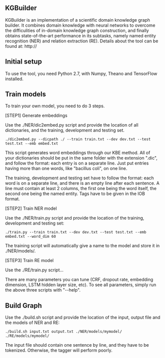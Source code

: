 ## KGBuilder
KGBuilder is an implementation of a scientific domain knowledge graph builder. It combines domain knowledge with neural networks to overcome the difficulities of in-domain knowledge graph construction, and finally obtains state-of-the-art performance in its subtasks, namely named entity recognition (NER) and relation extraction (RE). Details about the tool can be found at: http://

## Initial setup
To use the tool, you need Python 2.7, with Numpy, Theano and TensorFlow installed.

## Train models
To train your own model, you need to do 3 steps.

[STEP1] Generate embeddings 

Use the ./NER/dic2embed.py script and provide the location of all dictionaries, and the training, development and testing set.
```
./dic2embed.py --dicpath ./ --train train.txt --dev dev.txt --test test.txt --emb embed.txt
```
This script generates word embeddings through our KBE method. All of your dictionaries should be put in the same folder with the extension ".dic", and follow the format: each entry is on a separate line. Just put entries having more than one words, like "bacillus coli", on one line.

The training, development and testing set have to follow the format: each word is on a separate line, and there is an empty line after each sentence. A line must contain at least 2 columns, the first one being the word itself, the second one being the named entity. Tags have to be given in the IOB format.

[STEP2] Train NER model

Use the ./NER/train.py script and provide the location of the training, development and testing set:
```
./train.py --train train.txt --dev dev.txt --test test.txt --emb embed.txt --word_dim 60
```
The training script will automatically give a name to the model and store it in ./NER/models/.

[STEP3] Train RE model

Use the ./RE/train.py script...

There are many parameters you can tune (CRF, dropout rate, embedding dimension, LSTM hidden layer size, etc). To see all parameters, simply run the above three scripts with "--help".

## Build Graph
Use the ./build.sh script and provide the location of the input, output file and the models of NER and RE:
```
./build.sh input.txt output.txt ./NER/models/mymodel/ ./RE/models/mymodel/
```
The input file should contain one sentence by line, and they have to be tokenized. Otherwise, the tagger will perform poorly.
